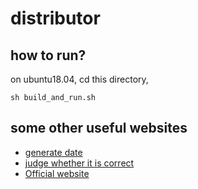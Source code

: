 # distributor


## how to run?
on ubuntu18.04, cd this directory,


```
sh build_and_run.sh 
```

## some other useful websites
- [generate date](https://github.com/diphosphane/CodeCraft2022-PressureGenerator)
- [judge whether it is correct](https://github.com/diphosphane/CodeCraft2022-benchmark)
- [Official website](https://competition.huaweicloud.com/codecraft2022)
